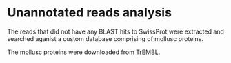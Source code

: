 # Unannotated reads analysis 

The reads that did not have any BLAST hits to SwissProt were extracted and searched aganist a custom database comprising of mollusc proteins. 

The mollusc proteins were downloaded from [TrEMBL](http://www.uniprot.org/?-id+2fYRW1ChXSa+-fun+Pagelibinfo+-info+TREMBL). 

